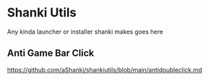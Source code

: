 # Shanki Utils
Any kinda launcher or installer shanki makes goes here

## Anti Game Bar Click
https://github.com/aShanki/shankiutils/blob/main/antidoubleclick.md

